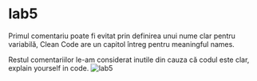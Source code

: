 # lab5

Primul comentariu poate fi evitat prin definirea unui nume clar pentru variabilă, Clean Code are un capitol întreg pentru meaningful names.

Restul comentariilor le-am considerat inutile din cauza că codul este clar, explain yourself in code.
![lab5](https://user-images.githubusercontent.com/51412651/136342942-1a13beb1-cd56-4d13-aa37-bf9b99f732e1.JPG)
